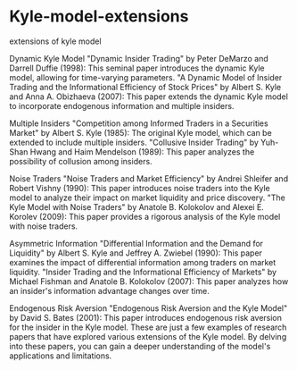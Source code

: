 # Kyle-model-extensions
extensions of kyle model

Dynamic Kyle Model
"Dynamic Insider Trading" by Peter DeMarzo and Darrell Duffie (1998): This seminal paper introduces the dynamic Kyle model, allowing for time-varying parameters.
"A Dynamic Model of Insider Trading and the Informational Efficiency of Stock Prices" by Albert S. Kyle and Anna A. Obizhaeva (2007): This paper extends the dynamic Kyle model to incorporate endogenous information and multiple insiders.

Multiple Insiders
"Competition among Informed Traders in a Securities Market" by Albert S. Kyle (1985): The original Kyle model, which can be extended to include multiple insiders.
"Collusive Insider Trading" by Yuh-Shan Hwang and Haim Mendelson (1989): This paper analyzes the possibility of collusion among insiders.

Noise Traders
"Noise Traders and Market Efficiency" by Andrei Shleifer and Robert Vishny (1990): This paper introduces noise traders into the Kyle model to analyze their impact on market liquidity and price discovery.
"The Kyle Model with Noise Traders" by Anatole B. Kolokolov and Alexei E. Korolev (2009): This paper provides a rigorous analysis of the Kyle model with noise traders.

Asymmetric Information
"Differential Information and the Demand for Liquidity" by Albert S. Kyle and Jeffrey A. Zwiebel (1990): This paper examines the impact of differential information among traders on market liquidity.
"Insider Trading and the Informational Efficiency of Markets" by Michael Fishman and Anatole B. Kolokolov (2007): This paper analyzes how an insider's information advantage changes over time.

Endogenous Risk Aversion
"Endogenous Risk Aversion and the Kyle Model" by David S. Bates (2001): This paper introduces endogenous risk aversion for the insider in the Kyle model.
These are just a few examples of research papers that have explored various extensions of the Kyle model. By delving into these papers, you can gain a deeper understanding of the model's applications and limitations.
